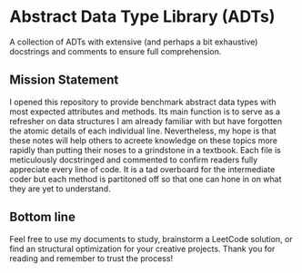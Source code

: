 # Abstract Data Type Library (ADTs)
A collection of ADTs with extensive (and perhaps a bit exhaustive) docstrings and comments to ensure full comprehension. 

## Mission Statement
I opened this repository to provide benchmark abstract data types with most expected attributes and methods. Its main function is to serve as a refresher on data structures I am already familiar with but have forgotten the atomic details of each individual line. Nevertheless, my hope is that these notes will help others to acreete knowledge on these topics more rapidly than putting their noses to a grindstone in a textbook. Each file is meticulously docstringed and commented to confirm readers fully appreciate every line of code. It is a tad overboard for the intermediate coder but each method is partitoned off so that one can hone in on what they are yet to understand. 

## Bottom line
Feel free to use my documents to study, brainstorm a LeetCode solution, or find an structural optimization for your creative projects. Thank you for reading and remember to trust the process!
